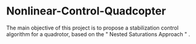 # Nonlinear-Control-Quadcopter
The main objective of this project is to propose a stabilization control algorithm for a quadrotor, based on the " Nested Saturations Approach " .

